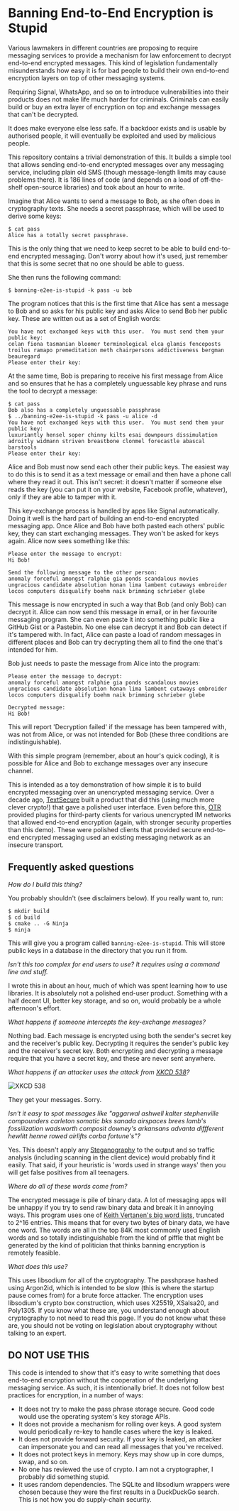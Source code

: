 Banning End-to-End Encryption is Stupid
=======================================

Various lawmakers in different countries are proposing to require messaging services to provide a mechanism for law enforcement to decrypt end-to-end encrypted messages.
This kind of legislation fundamentally misunderstands how easy it is for bad people to build their own end-to-end encryption layers on top of other messaging systems.

Requiring Signal, WhatsApp, and so on to introduce vulnerabilities into their products does not make life much harder for criminals.
Criminals can easily build or buy an extra layer of encryption on top and exchange messages that can't be decrypted.

It does make everyone else less safe.
If a backdoor exists and is usable by authorised people, it will eventually be exploited and used by malicious people.

This repository contains a trivial demonstration of this.
It builds a simple tool that allows sending end-to-end encrypted messages over any messaging service, including plain old SMS (though message-length limits may cause problems there).
It is 186 lines of code (and depends on a load of off-the-shelf open-source libraries) and took about an hour to write.

Imagine that Alice wants to send a message to Bob, as she often does in cryptography texts.
She needs a secret passphrase, which will be used to derive some keys:

```
$ cat pass 
Alice has a totally secret passphrase.
```

This is the only thing that we need to keep secret to be able to build end-to-end encrypted messaging.
Don't worry about how it's used, just remember that this is some secret that no one should be able to guess.

She then runs the following command:

```
$ banning-e2ee-is-stupid -k pass -u bob
```

The program notices that this is the first time that Alice has sent a message to Bob and so asks for his public key and asks Alice to send Bob her public key.
These are written out as a set of English words:

```
You have not exchanged keys with this user.  You must send them your public key:
celan fiona tasmanian bloomer terminological elca glamis fenceposts troilus ramapo premeditation meth chairpersons addictiveness bergman beauregard 
Please enter their key:
```

At the same time, Bob is preparing to receive his first message from Alice and so ensures that he has a completely unguessable key phrase and runs the tool to decrypt a message:

```
$ cat pass 
Bob also has a completely unguessable passphrase
$ ../banning-e2ee-is-stupid -k pass -u alice -d
You have not exchanged keys with this user.  You must send them your public key:
luxuriantly hensel soper chinny kilts esai downpours dissimulation adroitly widmann striven breastbone clonmel forecastle abascal barstools 
Please enter their key:
```

Alice and Bob must now send each other their public keys.
The easiest way to do this is to send it as a text message or email and then have a phone call where they read it out.
This isn't secret: it doesn't matter if someone else reads the key (you can put it on your website, Facebook profile, whatever), only if they are able to tamper with it.

This key-exchange process is handled by apps like Signal automatically.
Doing it well is the hard part of building an end-to-end encrypted messaging app.
Once Alice and Bob have both pasted each others' public key, they can start exchanging messages.
They won't be asked for keys again.
Alice now sees something like this:


```
Please enter the message to encrypt:
Hi Bob!

Send the following message to the other person:
anomaly forceful amongst ralphie gia ponds scandalous movies ungracious candidate absolution honan lima lambent cutaways embroider locos computers disqualify boehm naik brimming schrieber glebe 
```

This message is now encrypted in such a way that Bob (and only Bob) can decrypt it.
Alice can now send this message in email, or in her favourite messaging program.
She can even paste it into something public like a GitHub Gist or a Pastebin.
No one else can decrypt it and Bob can detect if it's tampered with.
In fact, Alice can paste a load of random messages in different places and Bob can try decrypting them all to find the one that's intended for him.

Bob just needs to paste the message from Alice into the program:

```
Please enter the message to decrypt:
anomaly forceful amongst ralphie gia ponds scandalous movies ungracious candidate absolution honan lima lambent cutaways embroider locos computers disqualify boehm naik brimming schrieber glebe

Decrypted message:
Hi Bob! 
```

This will report 'Decryption failed' if the message has been tampered with, was not from Alice, or was not intended for Bob (these three conditions are indistinguishable).

With this simple program (remember, about an hour's quick coding), it is possible for Alice and Bob to exchange messages over any insecure channel.

This is intended as a toy demonstration of how simple it is to build encrypted messaging over an unencrypted messaging service.
Over a decade ago, [TextSecure](https://en.wikipedia.org/wiki/TextSecure) built a product that did this (using much more clever crypto!) that gave a polished user interface.
Even before this, [OTR](https://en.wikipedia.org/wiki/Off-the-record_messaging) provided plugins for third-party clients for various unencrypted IM networks that allowed end-to-end encryption (again, with stronger security properties than this demo).
These were polished clients that provided secure end-to-end encrypted messaging used an existing messaging network as an insecure transport.

Frequently asked questions
--------------------------

*How do I build this thing?*

You probably shouldn't (see disclaimers below).
If you really want to, run:

```
$ mkdir build
$ cd build
$ cmake .. -G Ninja
$ ninja
```

This will give you a program called `banning-e2ee-is-stupid`.
This will store public keys in a database in the directory that you run it from.

*Isn't this too complex for end users to use?  It requires using a command line and stuff.*

I wrote this in about an hour, much of which was spent learning how to use libraries.
It is absolutely not a polished end-user product.
Something with a half decent UI, better key storage, and so on, would probably be a whole afternoon's effort.

*What happens if someone intercepts the key-exchange messages?*

Nothing bad.
Each message is encrypted using both the sender's secret key and the receiver's public key.
Decrypting it requires the sender's public key and the receiver's secret key.
Both encrypting and decrypting a message require that you have a secret key, and these are never sent anywhere.


*What happens if an attacker uses the attack from [XKCD 538](https://xkcd.com/538/)?*

![XKCD 538](https://imgs.xkcd.com/comics/security.png)

They get your messages.
Sorry.

*Isn't it easy to spot messages like "aggarwal ashwell kalter stephenville compounders carleton somatic bks sanada airspaces brees lamb's fossilization wadsworth composit downey's arkansans advanta diffferent hewlitt henne rowed airlifts corba fortune's"?*

Yes.
This doesn't apply any [Steganography](https://en.wikipedia.org/wiki/Steganography) to the output and so traffic analysis (including scanning in the client device) would probably find it easily.
That said, if your heuristic is 'words used in strange ways' then you will get false positives from all teenagers.

*Where do all of these words come from?*

The encrypted message is pile of binary data.
A lot of messaging apps will be unhappy if you try to send raw binary data and break it in annoying ways.
This program uses one of [Keith Vertanen's big word lists](https://www.keithv.com/software/wlist/), truncated to 2^16 entries.
This means that for every two bytes of binary data, we have one word.
The words are all in the top 84K most commonly used English words and so totally indistinguishable from the kind of piffle that might be generated by the kind of politician that thinks banning encryption is remotely feasible.

*What does this use?*

This uses libsodium for all of the cryptography.
The passhprase hashed using Argon2id, which is intended to be slow (this is where the startup pause comes from) for a brute force attacker.
The encryption uses libsodium's crypto box construction, which uses X25519, XSalsa20, and Poly1305.
If you know what these are, you understand enough about cryptography to not need to read this page.
If you do not know what these are, you should not be voting on legislation about cryptography without talking to an expert.

**DO NOT USE THIS**
-------------------

This code is intended to show that it's easy to write something that does end-to-end encryption without the cooperation of the underlying messaging service.
As such, it is intentionally brief.
It does not follow best practices for encryption, in a number of ways:

 - It does not try to make the pass phrase storage secure.
   Good code would use the operating system's key storage APIs.
 - It does not provide a mechanism for rolling over keys.
   A good system would periodically re-key to handle cases where the key is leaked.
 - It does not provide forward security.
   If your key is leaked, an attacker can impersonate you and can read all messages that you've received.
 - It does not protect keys in memory.
   Keys may show up in core dumps, swap, and so on.
 - No one has reviewed the use of crypto.
   I am not a cryptographer, I probably did something stupid.
 - It uses random dependencies.
   The SQLite and libsodium wrappers were chosen because they were the first results in a DuckDuckGo search.
   This is not how you do supply-chain security.


